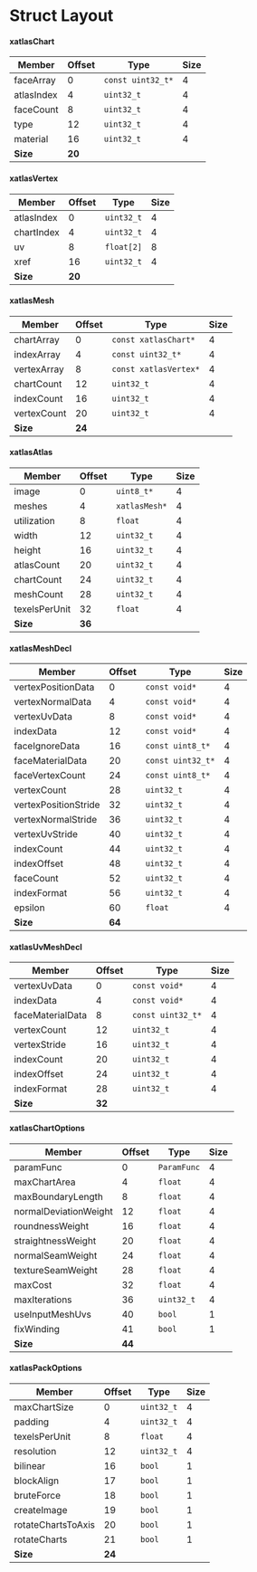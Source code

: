 # Struct Layout

#### xatlasChart

| Member       | Offset | Type               | Size |
|--------------|--------|--------------------|------|
| faceArray    | 0      | `const uint32_t*`  | 4    |
| atlasIndex   | 4      | `uint32_t`         | 4    |
| faceCount    | 8      | `uint32_t`         | 4    |
| type         | 12     | `uint32_t`         | 4    |
| material     | 16     | `uint32_t`         | 4    |
| **Size**     | **20** |                    |      |

#### xatlasVertex

| Member       | Offset | Type               | Size |
|--------------|--------|--------------------|------|
| atlasIndex   | 0      | `uint32_t`         | 4    |
| chartIndex   | 4      | `uint32_t`         | 4    |
| uv           | 8      | `float[2]`         | 8    |
| xref         | 16     | `uint32_t`         | 4    |
| **Size**     | **20** |                    |      |

#### xatlasMesh

| Member       | Offset | Type                | Size |
|--------------|--------|---------------------|------|
| chartArray   | 0      | `const xatlasChart*`| 4    |
| indexArray   | 4      | `const uint32_t*`   | 4    |
| vertexArray  | 8      | `const xatlasVertex*`| 4   |
| chartCount   | 12     | `uint32_t`          | 4    |
| indexCount   | 16     | `uint32_t`          | 4    |
| vertexCount  | 20     | `uint32_t`          | 4    |
| **Size**     | **24** |                     |      |

#### xatlasAtlas

| Member            | Offset | Type                | Size |
|-------------------|--------|---------------------|------|
| image             | 0      | `uint8_t*`          | 4    |
| meshes            | 4      | `xatlasMesh*`       | 4    |
| utilization       | 8      | `float`             | 4    |
| width             | 12     | `uint32_t`          | 4    |
| height            | 16     | `uint32_t`          | 4    |
| atlasCount        | 20     | `uint32_t`          | 4    |
| chartCount        | 24     | `uint32_t`          | 4    |
| meshCount         | 28     | `uint32_t`          | 4    |
| texelsPerUnit     | 32     | `float`             | 4    |
| **Size**          | **36** |                     |      |

#### xatlasMeshDecl

| Member                | Offset | Type                | Size |
|-----------------------|--------|---------------------|------|
| vertexPositionData    | 0      | `const void*`       | 4    |
| vertexNormalData      | 4      | `const void*`       | 4    |
| vertexUvData          | 8      | `const void*`       | 4    |
| indexData             | 12     | `const void*`       | 4    |
| faceIgnoreData        | 16     | `const uint8_t*`    | 4    |
| faceMaterialData      | 20     | `const uint32_t*`   | 4    |
| faceVertexCount       | 24     | `const uint8_t*`    | 4    |
| vertexCount           | 28     | `uint32_t`          | 4    |
| vertexPositionStride  | 32     | `uint32_t`          | 4    |
| vertexNormalStride    | 36     | `uint32_t`          | 4    |
| vertexUvStride        | 40     | `uint32_t`          | 4    |
| indexCount            | 44     | `uint32_t`          | 4    |
| indexOffset           | 48     | `uint32_t`          | 4    |
| faceCount             | 52     | `uint32_t`          | 4    |
| indexFormat           | 56     | `uint32_t`          | 4    |
| epsilon               | 60     | `float`             | 4    |
| **Size**              | **64** |                     |      |

#### xatlasUvMeshDecl

| Member             | Offset | Type                | Size |
|--------------------|--------|---------------------|------|
| vertexUvData       | 0      | `const void*`       | 4    |
| indexData          | 4      | `const void*`       | 4    |
| faceMaterialData   | 8      | `const uint32_t*`   | 4    |
| vertexCount        | 12     | `uint32_t`          | 4    |
| vertexStride       | 16     | `uint32_t`          | 4    |
| indexCount         | 20     | `uint32_t`          | 4    |
| indexOffset        | 24     | `uint32_t`          | 4    |
| indexFormat        | 28     | `uint32_t`          | 4    |
| **Size**           | **32** |                     |      |

#### xatlasChartOptions

| Member                 | Offset | Type                | Size |
|------------------------|--------|---------------------|------|
| paramFunc              | 0      | `ParamFunc`         | 4    |
| maxChartArea           | 4      | `float`             | 4    |
| maxBoundaryLength      | 8      | `float`             | 4    |
| normalDeviationWeight  | 12     | `float`             | 4    |
| roundnessWeight        | 16     | `float`             | 4    |
| straightnessWeight     | 20     | `float`             | 4    |
| normalSeamWeight       | 24     | `float`             | 4    |
| textureSeamWeight      | 28     | `float`             | 4    |
| maxCost                | 32     | `float`             | 4    |
| maxIterations          | 36     | `uint32_t`          | 4    |
| useInputMeshUvs        | 40     | `bool`              | 1    |
| fixWinding             | 41     | `bool`              | 1    |
| **Size**               | **44** |                     |      |

#### xatlasPackOptions

| Member                | Offset | Type                | Size |
|-----------------------|--------|---------------------|------|
| maxChartSize          | 0      | `uint32_t`          | 4    |
| padding               | 4      | `uint32_t`          | 4    |
| texelsPerUnit         | 8      | `float`             | 4    |
| resolution            | 12     | `uint32_t`          | 4    |
| bilinear              | 16     | `bool`              | 1    |
| blockAlign            | 17     | `bool`              | 1    |
| bruteForce            | 18     | `bool`              | 1    |
| createImage           | 19     | `bool`              | 1    |
| rotateChartsToAxis    | 20     | `bool`              | 1    |
| rotateCharts          | 21     | `bool`              | 1    |
| **Size**              | **24** |                     |      |

